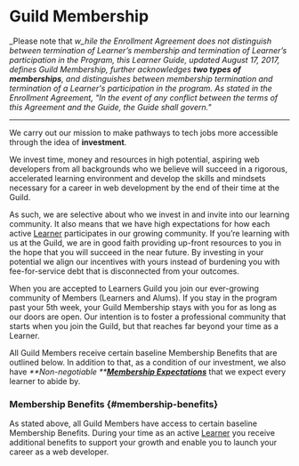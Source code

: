 # Guild Membership

_Please note that _w_hile the Enrollment Agreement does not distinguish between termination of Learner’s membership and termination of Learner’s participation in the Program, this Learner Guide, updated August 17, 2017, defines Guild Membership, further acknowledges **two types of memberships**, and distinguishes between membership termination and termination of a Learner's participation in the program. As stated in the Enrollment Agreement, "In the event of any conflict between the terms of this Agreement and the Guide, the Guide shall govern."_

---

We carry out our mission to make pathways to tech jobs more accessible through the idea of **investment**.

We invest time, money and resources in high potential, aspiring web developers from all backgrounds who we believe will succeed in a rigorous, accelerated learning environment and develop the skills and mindsets necessary for a career in web development by the end of their time at the Guild.

As such, we are selective about who we invest in and invite into our learning community. It also means that we have high expectations for how each active [Learner](https://guide.learnersguild.org/GLOSSARY.html#learner) participates in our growing community. If you’re learning with us at the Guild, we are in good faith providing up-front resources to you in the hope that you will succeed in the near future. By investing in your potential we align our incentives with yours instead of burdening you with fee-for-service debt that is disconnected from your outcomes.

When you are accepted to Learners Guild you join our ever-growing community of Members \(Learners and Alums\). If you stay in the program past your 5th week, your Guild Membership stays with you for as long as our doors are open. Our intention is to foster a professional community that starts when you join the Guild, but that reaches far beyond your time as a Learner.

All Guild Members receive certain baseline Membership Benefits that are outlined below. In addition to that, as a condition of our investment, we also have _**Non-negotiable **_[_**Membership Expectations**_](/General/Membership/membership-expectations.md) that we expect every learner to abide by.

### Membership Benefits {#membership-benefits}

As stated above, all Guild Members have access to certain baseline Membership Benefits. During your time as an active [Learner](https://guide.learnersguild.org/GLOSSARY.html#learner) you receive additional benefits to support your growth and enable you to launch your career as a web developer. 

